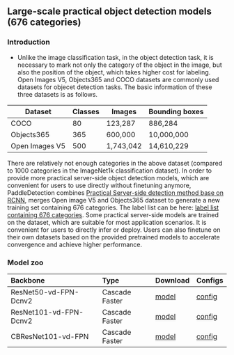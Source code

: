 ## Large-scale practical object detection models (676 categories)

### Introduction

* Unlike the image classification task, in the object detection task, it is necessary to mark not only the category of the object in the image, but also the position of the object, which takes higher cost for labeling. Open Images V5, Objects365 and COCO datasets are commonly used datasets for objecet detection tasks. The basic information of these three datasets is as follows.

|   Dataset          | Classes | Images    | Bounding boxes |
|--------------------|---------|-----------|----------------|
| COCO               | 80      | 123,287   | 886,284        |
| Objects365 | 365     | 600,000   | 10,000,000     |
| Open Images V5              | 500     | 1,743,042 | 14,610,229     |


There are relatively not enough categories in the above dataset (compared to 1000 categories in the ImageNet1k classification dataset). In order to provide more practical server-side object detection models, which are convenient for users to use directly without finetuning anymore, PaddleDetection combines [Practical Server-side detection method base on RCNN](./SERVER_SIDE_en.md), merges Open image V5 and Objects365 dataset to generate a new training set containing 676 categories. The label list can be here: [label list containing 676 categories](../../dataset/voc/generic_det_label_list.txt). Some practical server-side models are trained on the dataset, which are suitable for most application scenarios. It is convenient for users to directly infer or deploy. Users can also finetune on their own datasets based on the provided pretrained models to accelerate convergence and achieve higher performance.


### Model zoo

| Backbone       | Type     |      Download       | Configs |
| :---------------| :---------------| :---------------| :---------------
| ResNet50-vd-FPN-Dcnv2         | Cascade Faster     |  [model](https://paddlemodels.bj.bcebos.com/object_detection/cascade_rcnn_dcn_r50_vd_fpn_gen_server_side.pdparams) | [config](https://github.com/PaddlePaddle/PaddleDetection/tree/master/configs/rcnn_enhance/generic/cascade_rcnn_dcn_r50_vd_fpn_gen_server_side.yml) |
| ResNet101-vd-FPN-Dcnv2         | Cascade Faster     |  [model](https://paddlemodels.bj.bcebos.com/object_detection/cascade_rcnn_dcn_r101_vd_fpn_gen_server_side.pdparams) | [config](https://github.com/PaddlePaddle/PaddleDetection/tree/master/configs/rcnn_enhance/generic/cascade_rcnn_dcn_r101_vd_fpn_gen_server_side.yml) |
| CBResNet101-vd-FPN         | Cascade Faster     |  [model](https://paddlemodels.bj.bcebos.com/object_detection/cascade_rcnn_cbr101_vd_fpn_server_side.pdparams) | [config](https://github.com/PaddlePaddle/PaddleDetection/tree/master/configs/rcnn_enhance/generic/cascade_rcnn_cbr101_vd_fpn_server_side.yml) |
